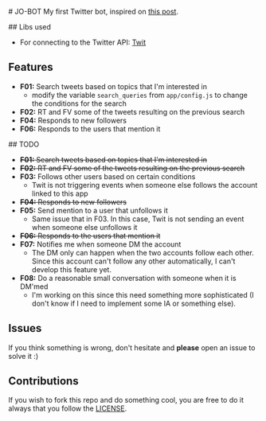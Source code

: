 # JO-BOT
My first Twitter bot, inspired on [this post](https://medium.freecodecamp.com/easily-set-up-your-own-twitter-bot-4aeed5e61f7f#.ydwrcyi8m).

## Libs used
* For connecting to the Twitter API: [Twit](https://github.com/ttezel/twit)

## Features
* **F01:** Search tweets based on topics that I'm interested in
  * modify the variable ```search_queries``` from ```app/config.js``` to change the conditions for the search
* **F02:** RT and FV some of the tweets resulting on the previous search
* **F04:** Responds to new followers
* **F06:** Responds to the users that mention it

## TODO
* ~~**F01:** Search tweets based on topics that I'm interested in~~
* ~~**F02:** RT and FV some of the tweets resulting on the previous search~~
* **F03:** Follows other users based on certain conditions
  * Twit is not triggering events when someone else follows the account linked to this app
* ~~**F04:** Responds to new followers~~
* **F05:** Send mention to a user that unfollows it
  * Same issue that in F03. In this case, Twit is not sending an event when someone else unfollows it
* ~~**F06:** Responds to the users that mention it~~
* **F07:** Notifies me when someone DM the account
  * The DM only can happen when the two accounts follow each other. Since this account can't follow any other automatically, I can't develop this feature yet.
* **F08:** Do a reasonable small conversation with someone when it is DM'med
  * I'm working on this since this need something more sophisticated (I don't know if I need to implement some IA or something else).

## Issues
If you think something is wrong, don't hesitate and **please** open an issue to solve it :)

## Contributions
If you wish to fork this repo and do something cool, you are free to do it always that you follow the [LICENSE](https://github.com/javierojeda94/jo-bot/blob/master/LICENSE).